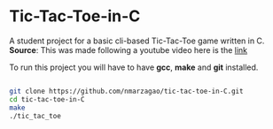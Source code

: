 # Tic-Tac-Toe-in-C

A student project for a basic cli-based Tic-Tac-Toe game written in C.
**Source**: This was made following a youtube video here is the <a href='www.google.com'>link</a>

To run this project you will have to have **gcc**, **make** and **git** installed.
```bash

git clone https://github.com/nmarzagao/tic-tac-toe-in-C.git
cd tic-tac-toe-in-C
make
./tic_tac_toe
``` 
